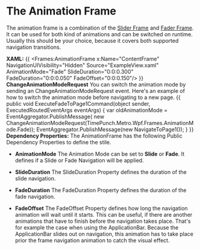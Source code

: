 # The Animation Frame
The animation frame is a combination of the [Slider Frame](SliderFrame) and [Fader Frame](FaderFrame). It can be used for both kind of animations and can be switched on runtime. Usually this should be your choice, because it covers both supported navigation transitions.

**XAML:**
{{
        <!-- The animation frame is used to have page transitions on page navigation -->
        <Frames:AnimationFrame x:Name="ContentFrame"
                               NavigationUIVisibility="Hidden"
                               Source="ExampleView.xaml" 
                               AnimationMode="Fade"
                               SlideDuration="0:0:0.300"
                               FadeDuration="0:0:0.050"
                               FadeOffset="0:0:0.150"/>
}}
**ChangeAnimationModeRequest**
You can switch the animation mode by sending an ChangeAnimationModeRequest event. Here's an example of how to switch the animation mode before navigating to a new page.
{{
public void ExecuteFadeToPage1Command(object sender, ExecutedRoutedEventArgs eventArgs)
{
   var oldAnimationMode = EventAggregator.PublishMessage(
     new ChangeAnimationModeRequest(TimePunch.Metro.Wpf.Frames.AnimationMode.Fade));
   EventAggregator.PublishMessage(new NavigateToPage1());
}
}}
**Dependency Properties:**
The AnimationFrame has the following Public Dependency Properties to define the stile.

* **AnimationMode** 
The Animation Mode can be set to **Slide** or **Fade**. It defines if a Slide or Fade Navigation will be applied.

* **SlideDuration**
The SlideDuration Property defines the duration of the slide navigation.

* **FadeDuration**
The FadeDuration Property defines the duration of the fade navigation.

* **FadeOffset**
The FadeOffset Property defines how long the navigation animation will wait until it starts. This can be useful, if there are another animations that have to finish before the navigation takes place. That's for example the case when using the ApplicationBar. Because the ApplicationBar slides out on navigation, this animation has to take place prior the frame navigation animation to catch the visual effect.

